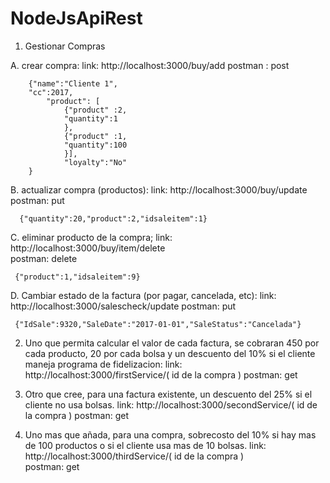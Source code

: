 # NodeJsApiRest


1. Gestionar Compras
  
  A. crear compra:
     link: http://localhost:3000/buy/add
     postman : post
     
        {"name":"Cliente 1",
        "cc":2017,
	        "product": [
                {"product" :2, 
                "quantity":1
                },
                {"product" :1, 
                "quantity":100
                }],
                "loyalty":"No"
        }             

  B. actualizar compra (productos):
      link: http://localhost:3000/buy/update
      postman: put

      {"quantity":20,"product":2,"idsaleitem":1}
      
  C. eliminar producto de la compra;
     link: http://localhost:3000/buy/item/delete      
     postman: delete
     
     {"product":1,"idsaleitem":9}
 
 D. Cambiar estado de la factura (por pagar, cancelada, etc):
     link: http://localhost:3000/salescheck/update 
     postman: put     
 
     {"IdSale":9320,"SaleDate":"2017-01-01","SaleStatus":"Cancelada"}
     
2. Uno que permita calcular el valor de cada factura, se cobraran 450 por cada producto, 20 por cada bolsa y un descuento del 10% si el cliente maneja programa de fidelizacion:
    link: http://localhost:3000/firstService/( id de la compra )
    postman: get
    
3. Otro que cree, para una factura existente, un descuento del 25% si el cliente no usa bolsas.
    link: http://localhost:3000/secondService/( id de la compra )
    postman: get
    
4. Uno mas que añada, para una compra, sobrecosto del 10% si hay mas de 100 productos o si el cliente usa mas de 10 bolsas.
    link: http://localhost:3000/thirdService/( id de la compra )    
    postman: get


     
     
     
